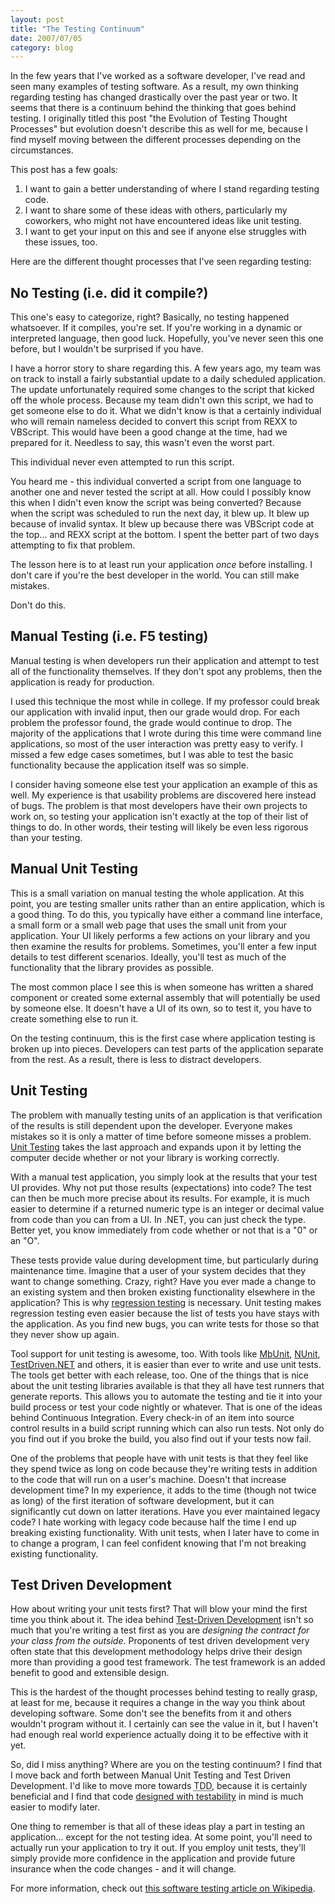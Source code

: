 ```yaml
---
layout: post
title: "The Testing Continuum"
date: 2007/07/05
category: blog
---
```


In the few years that I've worked as a software developer, I've read and seen
many examples of testing software. As a result, my own thinking regarding
testing has changed drastically over the past year or two. It seems that there
is a continuum behind the thinking that goes behind testing. I originally
titled this post "the Evolution of Testing Thought Processes" but evolution
doesn't describe this as well for me, because I find myself moving between the
different processes depending on the circumstances. 

This post has a few goals: 

1. I want to gain a better understanding of where I stand regarding testing code.
2. I want to share some of these ideas with others, particularly my coworkers, who might not have encountered ideas like unit testing.
3. I want to get your input on this and see if anyone else struggles with these issues, too.

Here are the different thought processes that I've seen regarding testing:

## No Testing (i.e. did it compile?)

This one's easy to categorize, right? Basically, no testing happened
whatsoever. If it compiles, you're set. If you're working in a dynamic or
interpreted language, then good luck. Hopefully, you've never seen this one
before, but I wouldn't be surprised if you have. 

I have a horror story to share regarding this. A few years ago, my team was on
track to install a fairly substantial update to a daily scheduled application.
The update unfortunately required some changes to the script that kicked off
the whole process. Because my team didn't own this script, we had to get
someone else to do it. What we didn't know is that a certainly individual who
will remain nameless decided to convert this script from REXX to VBScript. This
would have been a good change at the time, had we prepared for it. Needless to
say, this wasn't even the worst part.

This individual never even attempted to run this script.

You heard me - this individual converted a script from one language to another
one and never tested the script at all. How could I possibly know this when I
didn't even know the script was being converted? Because when the script was
scheduled to run the next day, it blew up. It blew up because of invalid
syntax. It blew up because there was VBScript code at the top... and REXX
script at the bottom. I spent the better part of two days attempting to fix
that problem. 

The lesson here is to at least run your application *once* before installing. I
don't care if you're the best developer in the world. You can still make
mistakes. 

Don't do this. 

## Manual Testing (i.e. F5 testing)

Manual testing is when developers run their application and attempt to test all
of the functionality themselves. If they don't spot any problems, then the
application is ready for production.

I used this technique the most while in college. If my professor could break
our application with invalid input, then our grade would drop. For each problem
the professor found, the grade would continue to drop. The majority of the
applications that I wrote during this time were command line applications, so
most of the user interaction was pretty easy to verify. I missed a few edge
cases sometimes, but I was able to test the basic functionality because the
application itself was so simple. 

I consider having someone else test your application an example of this as
well. My experience is that usability problems are discovered here instead of
bugs. The problem is that most developers have their own projects to work on,
so testing your application isn't exactly at the top of their list of things to
do. In other words, their testing will likely be even less rigorous than your
testing. 

## Manual Unit Testing

This is a small variation on manual testing the whole application. At this
point, you are testing smaller units rather than an entire application, which
is a good thing. To do this, you typically have either a command line
interface, a small form or a small web page that uses the small unit from your
application. Your UI likely performs a few actions on your library and you then
examine the results for problems. Sometimes, you'll enter a few input details
to test different scenarios. Ideally, you'll test as much of the functionality
that the library provides as possible. 

The most common place I see this is when someone has written a shared component
or created some external assembly that will potentially be used by someone
else. It doesn't have a UI of its own, so to test it, you have to create
something else to run it. 

On the testing continuum, this is the first case where application testing is
broken up into pieces. Developers can test parts of the application separate
from the rest. As a result, there is less to distract developers. 

## Unit Testing

The problem with manually testing units of an application is that verification
of the results is still dependent upon the developer. Everyone makes mistakes
so it is only a matter of time before someone misses a problem. [Unit
Testing](http://en.wikipedia.org/wiki/Unit_testing) takes the last approach and
expands upon it by letting the computer decide whether or not your library is
working correctly. 

With a manual test application, you simply look at the results that your test
UI provides. Why not put those results (expectations) into code? The test can
then be much more precise about its results. For example, it is much easier to
determine if a returned numeric type is an integer or decimal value from code
than you can from a UI. In .NET, you can just check the type. Better yet, you
know immediately from code whether or not that is a "0" or an "O". 

These tests provide value during development time, but particularly during
maintenance time. Imagine that a user of your system decides that they want to
change something. Crazy, right? Have you ever made a change to an existing
system and then broken existing functionality elsewhere in the application?
This is why [regression
testing](http://en.wikipedia.org/wiki/Regression_testing) is necessary. Unit
testing makes regression testing even easier because the list of tests you have
stays with the application. As you find new bugs, you can write tests for those
so that they never show up again. 

Tool support for unit testing is awesome, too. With tools like
[MbUnit](http://www.mbunit.com/), [NUnit](http://www.nunit.org/),
[TestDriven.NET](http://www.testdriven.net/) and others, it is easier than ever
to write and use unit tests. The tools get better with each release, too. One
of the things that is nice about the unit testing libraries available is that
they all have test runners that generate reports. This allows you to automate
the testing and tie it into your build process or test your code nightly or
whatever. That is one of the ideas behind Continuous Integration. Every
check-in of an item into source control results in a build script running which
can also run tests. Not only do you find out if you broke the build, you also
find out if your tests now fail. 

One of the problems that people have with unit tests is that they feel like
they spend twice as long on code because they're writing tests in addition to
the code that will run on a user's machine. Doesn't that increase development
time? In my experience, it adds to the time (though not twice as long) of the
first iteration of software development, but it can significantly cut down on
latter iterations. Have you ever maintained legacy code? I hate working with
legacy code because half the time I end up breaking existing functionality.
With unit tests, when I later have to come in to change a program, I can feel
confident knowing that I'm not breaking existing functionality. 

## Test Driven Development

How about writing your unit tests first? That will blow your mind the first
time you think about it. The idea behind [Test-Driven
Development](http://en.wikipedia.org/wiki/Test-driven_development) isn't so
much that you're writing a test first as you are *designing the contract for
your class from the outside*. Proponents of test driven development very often
state that this development methodology helps drive their design more than
providing a good test framework. The test framework is an added benefit to good
and extensible design. 

This is the hardest of the thought processes behind testing to really grasp, at
least for me, because it requires a change in the way you think about
developing software. Some don't see the benefits from it and others wouldn't
program without it. I certainly can see the value in it, but I haven't had
enough real world experience actually doing it to be effective with it yet. 

So, did I miss anything? Where are you on the testing continuum? I find that I
move back and forth between Manual Unit Testing and Test Driven Development.
I'd like to move more towards <acronym title="Test Driven
Development">TDD</acronym>, because it is certainly beneficial and I find that
code [designed with
testability](http://weblogs.asp.net/rosherove/articles/Design4Tesatbility1.aspx)
in mind is much easier to modify later. 

One thing to remember is that all of these ideas play a part in testing an
application... except for the not testing idea. At some point, you'll need to
actually run your application to try it out. If you employ unit tests, they'll
simply provide more confidence in the application and provide future insurance
when the code changes - and it will change. 

For more information, check out [this software testing article on
Wikipedia](http://en.wikipedia.org/wiki/Software_testing).

